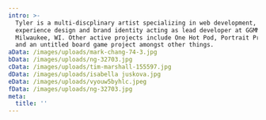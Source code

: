 ```yaml
---
intro: >-
  Tyler is a multi-discplinary artist specializing in web development, user
  experience design and brand identity acting as lead developer at GGMM in
  Milwaukee, WI. Other active projects include One Hot Pod, Portrait Project,
  and an untitled board game project amongst other things.
aData: /images/uploads/mark-chang-74-3.jpg
bData: /images/uploads/ng-32703.jpg
cData: /images/uploads/tim-marshall-155597.jpg
dData: /images/uploads/isabella juskova.jpg
eData: /images/uploads/vyouw5byhlc.jpeg
fData: /images/uploads/ng-32703.jpg
meta:
  title: ''
---
```


